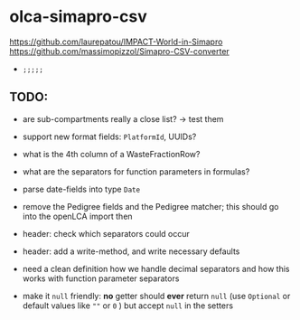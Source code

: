 # olca-simapro-csv

https://github.com/laurepatou/IMPACT-World-in-Simapro
https://github.com/massimopizzol/Simapro-CSV-converter

* `;;;;;`

## TODO:
* are sub-compartments really a close list? -> test them
* support new format fields: `PlatformId`, UUIDs?
* what is the 4th column of a WasteFractionRow?
* what are the separators for function parameters in formulas?
* parse date-fields into type `Date`

* remove the Pedigree fields and the Pedigree matcher; this should go into the
  openLCA import then
* header: check which separators could occur
* header: add a write-method, and write necessary defaults
* need a clean definition how we handle decimal separators and how this
  works with function parameter separators
* make it `null` friendly: **no** getter should **ever** return `null` (use
  `Optional` or default values like `""` or `0` ) but accept
  `null` in the setters
